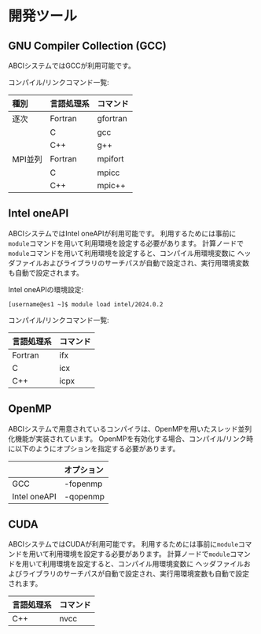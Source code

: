 # 開発ツール

## GNU Compiler Collection (GCC)

ABCIシステムではGCCが利用可能です。

コンパイル/リンクコマンド一覧:

| 種別 | 言語処理系 | コマンド |
|:--|:--|:--|
| 逐次 | Fortran | gfortran |
| | C | gcc |
| | C++ | g++ |
| MPI並列 | Fortran | mpifort |
| | C | mpicc |
| | C++ | mpic++ |

## Intel oneAPI

ABCIシステムではIntel oneAPIが利用可能です。
利用するためには事前に`module`コマンドを用いて利用環境を設定する必要があります。
計算ノードで`module`コマンドを用いて利用環境を設定すると、コンパイル用環境変数に
ヘッダファイルおよびライブラリのサーチパスが自動で設定され、実行用環境変数も自動で設定されます。

Intel oneAPIの環境設定:

```
[username@es1 ~]$ module load intel/2024.0.2
```

コンパイル/リンクコマンド一覧:

| 言語処理系 | コマンド |
|:--|:--|
| Fortran | ifx |
| C | icx |
| C++ | icpx |

## OpenMP

ABCIシステムで用意されているコンパイラは、OpenMPを用いたスレッド並列化機能が実装されています。
OpenMPを有効化する場合、コンパイル/リンク時に以下のようにオプションを指定する必要があります。

| | オプション |
|:--|:--|
| GCC | -fopenmp |
| Intel oneAPI | -qopenmp |

## CUDA

ABCIシステムではCUDAが利用可能です。
利用するためには事前に`module`コマンドを用いて利用環境を設定する必要があります。
計算ノードで`module`コマンドを用いて利用環境を設定すると、コンパイル用環境変数に
ヘッダファイルおよびライブラリのサーチパスが自動で設定され、実行用環境変数も自動で設定されます。

| 言語処理系 | コマンド |
|:--|:--|
| C++ | nvcc |
